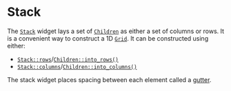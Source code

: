 # Stack

The [`Stack`][stack] widget lays a set of [`Children`][children] as either a set
of columns or rows. It is a convenient way to construct a 1D
[`Grid`](./grid.md). It can be constructed using either:

- [`Stack::rows`][rows]/[`Children::into_rows()`][into_rows]
- [`Stack::columns`][columns]/[`Children::into_columns()`][into_columns]

The stack widget places spacing between each element called a [gutter][gutter].

[stack]: <{{ docs }}/widgets/stack/struct.Stack.html>
[children]: <{{ docs }}/widget/struct.Children.html>
[rows]: <{{ docs }}/widgets/stack/struct.Stack.html#method.rows>
[columns]: <{{ docs }}/widgets/stack/struct.Stack.html#method.columns>
[into_columns]: <{{ docs }}/widget/struct.Children.html#method.into_columns>
[into_rows]: <{{ docs }}/widget/struct.Children.html#method.into_rows>
[gutter]: <{{ docs }}/widgets/stack/struct.Stack.html#method.gutter>
